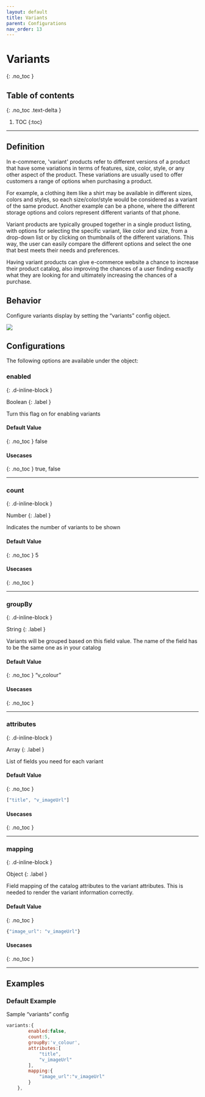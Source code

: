 ```yaml
---
layout: default
title: Variants
parent: Configurations
nav_order: 13
---
```


# Variants
{: .no_toc }

## Table of contents
{: .no_toc .text-delta }

1. TOC
{:toc}

---

## Definition
In e-commerce, 'variant' products refer to different versions of a product that have some variations in terms of features, size, color, style, or any other aspect of the product. These variations are usually used to offer customers a range of options when purchasing a product.

For example, a clothing item like a shirt may be available in different sizes, colors and styles, so each size/color/style would be considered as a variant of the same product. Another example can be a phone, where the different storage options and colors represent different variants of that phone.

Variant products are typically grouped together in a single product listing, with options for selecting the specific variant, like color and size, from a drop-down list or by clicking on thumbnails of the different variations. This way, the user can easily compare the different options and select the one that best meets their needs and preferences.

Having variant products can give e-commerce website a chance to increase their product catalog, also improving the chances of a user finding exactly what they are looking for and ultimately increasing the chances of a purchase.

## Behavior

Configure variants display by setting the “variants” config object.

[![](https://unbxd.com/docs/wp-content/uploads/2020/05/variants-SDK.png)](https://unbxd.com/docs/wp-content/uploads/2020/05/variants-SDK.png)




## Configurations

The following options are available under the object:

### enabled
{: .d-inline-block }

Boolean
{: .label }

Turn this flag on for enabling variants

#### Default Value
{: .no_toc }
false

#### Usecases
{: .no_toc }
true, false

---

### count
{: .d-inline-block }

Number
{: .label }

Indicates the number of variants to be shown

#### Default Value
{: .no_toc }
5	

#### Usecases
{: .no_toc }

---
### groupBy
{: .d-inline-block }

String
{: .label }

Variants will be grouped based on this field value. The name of the field has to be the same one as in your catalog


#### Default Value
{: .no_toc }
“v_colour”		

#### Usecases
{: .no_toc }

---
### attributes
{: .d-inline-block }

Array
{: .label }

List of fields you need for each variant

#### Default Value
{: .no_toc }
```js
["title", "v_imageUrl"]			
```

#### Usecases
{: .no_toc }

---

### mapping
{: .d-inline-block }

Object
{: .label }

Field mapping of the catalog attributes to the variant attributes. This is needed to render the variant information correctly.


#### Default Value
{: .no_toc }
``` js
{"image_url": "v_imageUrl"}	
```

#### Usecases
{: .no_toc }

---

## Examples

### Default Example 

Sample “variants” config

```js
variants:{
        enabled:false,
        count:5,
        groupBy:'v_colour',
        attributes:[
            "title",
            "v_imageUrl"
        ],
        mapping:{
            "image_url":"v_imageUrl"
        }
    },
```
